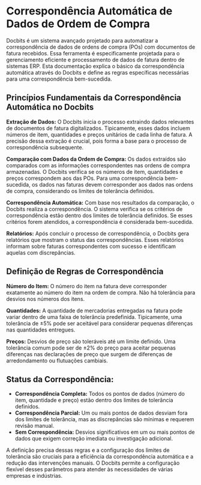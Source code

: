 # Correspondência Automática de Dados de Ordem de Compra

Docbits é um sistema avançado projetado para automatizar a correspondência de dados de ordens de compra (POs) com documentos de fatura recebidos. Essa ferramenta é especificamente projetada para o gerenciamento eficiente e processamento de dados de fatura dentro de sistemas ERP. Esta documentação explica o básico da correspondência automática através do Docbits e define as regras específicas necessárias para uma correspondência bem-sucedida.

## **Princípios Fundamentais da Correspondência Automática no Docbits**

**Extração de Dados:** O Docbits inicia o processo extraindo dados relevantes de documentos de fatura digitalizados. Tipicamente, esses dados incluem números de item, quantidades e preços unitários de cada linha de fatura. A precisão dessa extração é crucial, pois forma a base para o processo de correspondência subsequente.

**Comparação com Dados da Ordem de Compra:** Os dados extraídos são comparados com as informações correspondentes nas ordens de compra armazenadas. O Docbits verifica se os números de item, quantidades e preços correspondem aos das POs. Para uma correspondência bem-sucedida, os dados nas faturas devem corresponder aos dados nas ordens de compra, considerando os limites de tolerância definidos.

**Correspondência Automática:** Com base nos resultados da comparação, o Docbits realiza a correspondência. O sistema verifica se os critérios de correspondência estão dentro dos limites de tolerância definidos. Se esses critérios forem atendidos, a correspondência é considerada bem-sucedida.

**Relatórios:** Após concluir o processo de correspondência, o Docbits gera relatórios que mostram o status das correspondências. Esses relatórios informam sobre faturas correspondentes com sucesso e identificam aquelas com discrepâncias.

## **Definição de Regras de Correspondência**

**Número do Item:** O número do item na fatura deve corresponder exatamente ao número do item na ordem de compra. Não há tolerância para desvios nos números dos itens.

**Quantidades:** A quantidade de mercadorias entregadas na fatura pode variar dentro de uma faixa de tolerância predefinida. Tipicamente, uma tolerância de ±5% pode ser aceitável para considerar pequenas diferenças nas quantidades entregues.

**Preços:** Desvios de preço são toleráveis até um limite definido. Uma tolerância comum pode ser de ±2% do preço para aceitar pequenas diferenças nas declarações de preço que surgem de diferenças de arredondamento ou flutuações cambiais.

## **Status da Correspondência:**

* **Correspondência Completa:** Todos os pontos de dados (número do item, quantidade e preço) estão dentro dos limites de tolerância definidos.
* **Correspondência Parcial:** Um ou mais pontos de dados desviam fora dos limites de tolerância, mas as discrepâncias são mínimas e requerem revisão manual.
* **Sem Correspondência:** Desvios significativos em um ou mais pontos de dados que exigem correção imediata ou investigação adicional.

A definição precisa dessas regras e a configuração dos limites de tolerância são cruciais para a eficiência da correspondência automática e a redução das intervenções manuais. O Docbits permite a configuração flexível desses parâmetros para atender às necessidades de várias empresas e indústrias.
